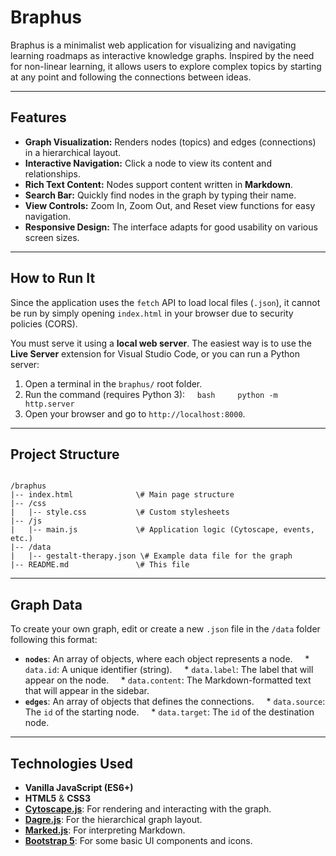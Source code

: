 # Braphus

Braphus is a minimalist web application for visualizing and navigating learning roadmaps as interactive knowledge graphs. Inspired by the need for non-linear learning, it allows users to explore complex topics by starting at any point and following the connections between ideas.

---

## Features

* **Graph Visualization:** Renders nodes (topics) and edges (connections) in a hierarchical layout.
* **Interactive Navigation:** Click a node to view its content and relationships.
* **Rich Text Content:** Nodes support content written in **Markdown**.
* **Search Bar:** Quickly find nodes in the graph by typing their name.
* **View Controls:** Zoom In, Zoom Out, and Reset view functions for easy navigation.
* **Responsive Design:** The interface adapts for good usability on various screen sizes.

---

## How to Run It

Since the application uses the `fetch` API to load local files (`.json`), it cannot be run by simply opening `index.html` in your browser due to security policies (CORS).

You must serve it using a **local web server**. The easiest way is to use the **Live Server** extension for Visual Studio Code, or you can run a Python server:

1. Open a terminal in the `braphus/` root folder.
2. Run the command (requires Python 3):
    ```bash
    python -m http.server
    ```
3. Open your browser and go to `http://localhost:8000`.

---

## Project Structure

````

/braphus
|-- index.html              \# Main page structure
|-- /css
|   |-- style.css           \# Custom stylesheets
|-- /js
|   |-- main.js             \# Application logic (Cytoscape, events, etc.)
|-- /data
|   |-- gestalt-therapy.json \# Example data file for the graph
|-- README.md               \# This file

````

---

## Graph Data

To create your own graph, edit or create a new `.json` file in the `/data` folder following this format:

* **`nodes`**: An array of objects, where each object represents a node.
    * `data.id`: A unique identifier (string).
    * `data.label`: The label that will appear on the node.
    * `data.content`: The Markdown-formatted text that will appear in the sidebar.
* **`edges`**: An array of objects that defines the connections.
    * `data.source`: The `id` of the starting node.
    * `data.target`: The `id` of the destination node.

---

## Technologies Used

* **Vanilla JavaScript (ES6+)**
* **HTML5** & **CSS3**
* **[Cytoscape.js](https://js.cytoscape.org/)**: For rendering and interacting with the graph.
* **[Dagre.js](https://github.com/dagrejs/dagre)**: For the hierarchical graph layout.
* **[Marked.js](https://marked.js.org/)**: For interpreting Markdown.
* **[Bootstrap 5](https://getbootstrap.com/)**: For some basic UI components and icons.
